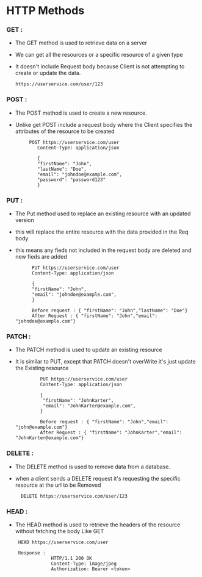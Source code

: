 # HTTP Methods

### GET :
* The GET method is used to retrieve data on a server
  
* We can get all the resources or a specific resource of a given type
  
* It doesn't include Request body because Client is not attempting
 to create or update the data.

      https://userservice.com/user/123


### POST :
  * The POST method is used to create a new resource.
    
  * Unlike get POST include a request body where the Client specifies the attributes
    of the resource to be created

             POST https://userservice.com/user
                Content-Type: application/json

                {
                "firstName": "John",
                "lastName": "Doe",
                "email": "johndoe@example.com",
                "password": "password123"
                } 

### PUT :
 * The Put method used to replace an existing resource with an updated version
 * this will replace the entire resource with the data provided in the Req body
 * this means any fieds not included in the request body are deleted and new fieds
   are added

             PUT https://userservice.com/user
             Content-Type: application/json
       
             {
             "firstName": "John",
             "email": "johndoe@example.com",
             }

             Before request : { "firstName": "John","lastName": "Doe"}
             After Request : { "firstName": "John","email": "johndoe@example.com"}


### PATCH :
 * The PATCH method is used to update an existing resource
 * It is similar to PUT, except that PATCH doesn't overWrite it's just update the
   Existing resource
        
                PUT https://userservice.com/user
                Content-Type: application/json

                {
                 "firstName": "JohnKarter",
                 "email": "JohnKarter@example.com",
                }

                Before request : { "firstName": "John","email": "john@example.com"}
                After Request : { "firstName": "JohnKarter","email": "JohnKarter@example.com"}


### DELETE :
 * The DELETE method is used to remove data from a database.
 * when a client sends a DELETE request it's requesting the specific
   resource at the url to be Removed

         DELETE https://userservice.com/user/123
        
### HEAD :
 * The HEAD method is used to retrieve the headers of the resource 
   without fetching the body Like GET
        
        HEAD https://userservice.com/user

        Response :
                    HTTP/1.1 200 OK
                    Content-Type: image/jpeg
                    Authorization: Bearer <token>
